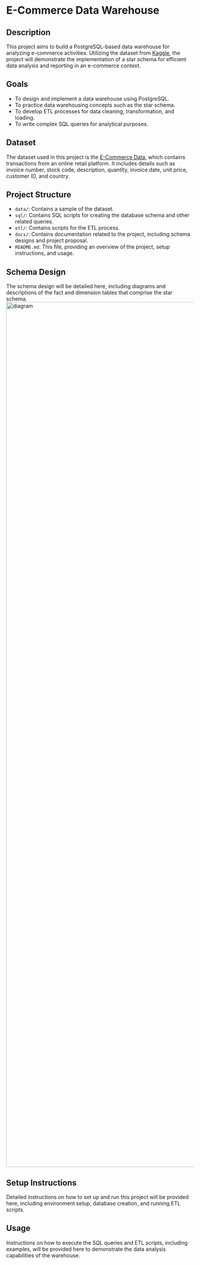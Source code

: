 # E-Commerce Data Warehouse

## Description

This project aims to build a PostgreSQL-based data warehouse for analyzing e-commerce activities. Utilizing the dataset from [Kaggle](https://www.kaggle.com/datasets/terencicp/e-commerce-dataset-by-olist-as-an-sqlite-database/data), the project will demonstrate the implementation of a star schema for efficient data analysis and reporting in an e-commerce context.

## Goals

- To design and implement a data warehouse using PostgreSQL.
- To practice data warehousing concepts such as the star schema.
- To develop ETL processes for data cleaning, transformation, and loading.
- To write complex SQL queries for analytical purposes.

## Dataset

The dataset used in this project is the [E-Commerce Data](https://www.kaggle.com/datasets/carrie1/ecommerce-data), which contains transactions from an online retail platform. It includes details such as invoice number, stock code, description, quantity, invoice date, unit price, customer ID, and country.

## Project Structure

- `data/`: Contains a sample of the dataset.
- `sql/`: Contains SQL scripts for creating the database schema and other related queries.
- `etl/`: Contains scripts for the ETL process.
- `docs/`: Contains documentation related to the project, including schema designs and project proposal.
- `README.md`: This file, providing an overview of the project, setup instructions, and usage.

## Schema Design

The schema design will be detailed here, including diagrams and descriptions of the fact and dimension tables that comprise the star schema.
<img width="3000" height="2325" alt="diagram" src="https://github.com/user-attachments/assets/0492704a-23a9-41fd-8bb1-6dcb33da42fb" />


## Setup Instructions

Detailed instructions on how to set up and run this project will be provided here, including environment setup, database creation, and running ETL scripts.

## Usage

Instructions on how to execute the SQL queries and ETL scripts, including examples, will be provided here to demonstrate the data analysis capabilities of the warehouse.
